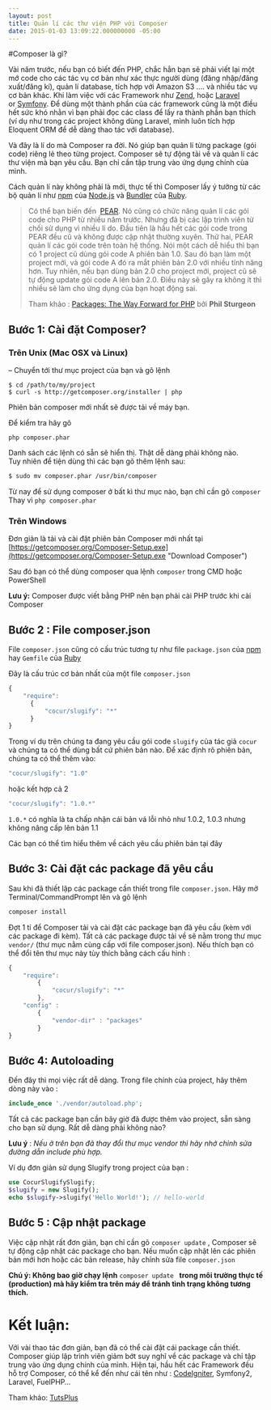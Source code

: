 ```yaml
---
layout: post
title: Quản lí các thư viện PHP với Composer
date: 2015-01-03 13:09:22.000000000 -05:00
---
```

#Composer là gì?

Vài năm trước, nếu bạn có biết đến PHP, chắc hẳn bạn sẽ phải viết lại một mớ code cho các tác vụ cơ bản như xác thực người dùng (đăng nhập/đăng xuất/đăng kí), quản lí database, tích hợp với Amazon S3 …. và nhiều tác vụ cơ bản khác. Khi làm việc với các Framework như [Zend](http://framework.zend.com/), hoặc [Laravel](http://laravel.com/) or [Symfony](http://symfony.com/). Để dùng một thành phần của các framework cũng là một điều hết sức khó nhằn vì bạn phải đọc các class để lấy ra thành phần bạn thích (ví dụ như trong các project không dùng Laravel, mình luôn tích hợp Eloquent ORM để dễ dàng thao tác với database).

Và đây là lí do mà Composer ra đời. Nó giúp bạn quản lí từng package (gói code) riêng lẻ theo từng project. Composer sẽ tự động tải về và quản lí các thư viện mà bạn yêu cầu. Bạn chỉ cần tập trung vào ứng dụng chính cùa mình.

Cách quản lí này không phải là mới, thực tế thì Composer lấy ý tưởng từ các bộ quản lí như [npm](https://npmjs.org/) của [Node.js](http://nodejs.org/) và [Bundler](http://gembundler.com/) của [Ruby](http://www.ruby-lang.org/).

> Có thể bạn biến đến  [PEAR](http://pear.php.net/). Nó cũng có chức năng quản lí các gói code cho PHP từ nhiều năm trước. Nhưng đã bị các lập trình viên từ chối sử dụng vì nhiều lí do. Đầu tiên là hầu hết các gói code trong PEAR đều cũ và không được cập nhật thường xuyên. Thứ hai, PEAR quản lí các gói code trên toàn hệ thống. Nói một cách dễ hiểu thì bạn có 1 project cũ dùng gói code A phiên bản 1.0. Sau đó bạn làm một project mới, và gói code A đó ra mắt phiên bản 2.0 với nhiều tính năng hơn. Tuy nhiên, nếu bạn dùng bản 2.0 cho project mới, project cũ sẽ tự động update gói code A lên bản 2.0. Điều này sẽ gây ra không ít thì nhiều sẽ làm cho ứng dụng của bạn hoạt động sai.
> 
> Tham khảo : [Packages: The Way Forward for PHP](https://philsturgeon.uk/blog/2012/03/packages-the-way-forward-for-php/) bởi **Phil Sturgeon**


## Bước 1: Cài đặt Composer?

### Trên Unix (Mac OSX và Linux)

– Chuyển tới thư mục project của bạn và gõ lệnh

```
$ cd /path/to/my/project 
$ curl -s http://getcomposer.org/installer | php
```

Phiên bản composer mới nhất sẽ được tải về máy bạn.

Để kiểm tra hãy gõ

```
php composer.phar
```

Danh sách các lệnh có sẵn sẽ hiển thị. Thật dễ dàng phải không nào.  
Tuy nhiên để tiện dùng thì các bạn gõ thêm lệnh sau:

```bash
$ sudo mv composer.phar /usr/bin/composer
```

Từ nay để sử dụng composer ở bất kì thư mục nào, bạn chỉ cần gõ `composer` Thay vì `php composer.phar`

### Trên Windows

Đơn giản là tải và cài đặt phiên bản Composer mới nhất tại [https://getcomposer.org/Composer-Setup.exe](https://getcomposer.org/Composer-Setup.exe "Download Composer")

Sau đó bạn có thể dùng composer qua lệnh `composer` trong CMD hoặc PowerShell

**Lưu ý:** Composer được viết bằng PHP nên bạn phải cài PHP trước khi cài Composer

## Bước 2 : File composer.json

File `composer.json` cũng có cấu trúc tương tự như file `package.json` của [npm](https://www.npmjs.com/) hay `Gemfile` của [Ruby](https://rubygems.org/)

Đây là cấu trúc cơ bản nhất của một file `composer.json`
```javascript
{ 
	"require": 
      { 
          "cocur/slugify": "*" 
      }
}
```

Trong ví dụ trên chúng ta đang yêu cầu gói code `slugify` của tác giả `cocur` và chúng ta có thể dùng bất cứ phiên bản nào. Để xác định rõ phiên bản, chúng ta có thể thêm vào:

```javascript
"cocur/slugify": "1.0"
```

hoặc kết hợp cả 2

```javascript
"cocur/slugify": "1.0.*"
```

`1.0.*` có nghĩa là ta chấp nhận cái bản vá lỗi nhỏ như 1.0.2, 1.0.3 nhưng không nâng cấp lên bản 1.1

Các bạn có thể tìm hiểu thêm về cách yêu cầu phiên bản tại đây


## Bước 3: Cài đặt các package đã yêu cầu

Sau khi đã thiết lập các package cần thiết trong file `composer.json`. Hãy mở Terminal/CommandPrompt lên và gõ lệnh
```bash
composer install
```

Đợt 1 tí để Composer tải và cài đặt các package bạn đã yêu cầu (kèm với các package đi kèm). Tất cả các package được tải về sẽ nằm trong thư mục `vendor/` (thư mục nằm cùng cấp với file composer.json). Nếu thích bạn có thể đổi tên thư mục này tùy thích bằng cách cấu hình :

```javascript
{ 
	"require": 
    	{ 
        	"cocur/slugify": "*" 
        }, 
    "config" : 
    	{ 
        	"vendor-dir" : "packages" 
        }
}
```

## Bước 4: Autoloading

Đến đây thì mọi việc rất dễ dàng. Trong file chính của project, hãy thêm dòng này vào :

```php
include_once './vendor/autoload.php';
```

Tất cả các package bạn cần bây giờ đã được thêm vào project, sẵn sàng cho bạn sử dụng. Rất dễ dàng phải không nào?

**Lưu ý** : *Nếu ở trên bạn đã thay đổi thư mục vendor thì hãy nhớ chỉnh sửa đường dẫn include phù hợp.*

Ví dụ đơn giản sử dụng Slugify trong project của bạn :

```php
use CocurSlugifySlugify; 
$slugify = new Slugify(); 
echo $slugify->slugify('Hello World!'); // hello-world
```

## Bước 5 : Cập nhật package

Việc cập nhật rất đơn giản, bạn chỉ cần gõ `composer update` , Composer sẽ tự động cập nhật các package cho bạn. Nếu muốn cập nhật lên các phiên bản mới hơn hoặc các bản release, hãy chỉnh sửa file `composer.json`

**Chú ý: Không bao giờ chạy lệnh** `composer update ` **trong môi trường thực tế (production) mà hãy kiểm tra trên máy để tránh tình trạng không tương thích.**


# Kết luận:

Với vài thao tác đơn giản, bạn đã có thể cài đặt cái package cần thiết. Composer giúp lập trình viên giảm bớt suy nghĩ về các package và chỉ tập trung vào ứng dụng chính của mình. Hiện tại, hầu hết các Framework đều hỗ trợ Composer, có thể kể đến như cái tên như : [CodeIgniter](http://codeigniter.com/), Symfony2, Laravel, FuelPHP…


Tham khảo: [TutsPlus](http://code.tutsplus.com/tutorials/easy-package-management-with-composer--net-25530)
